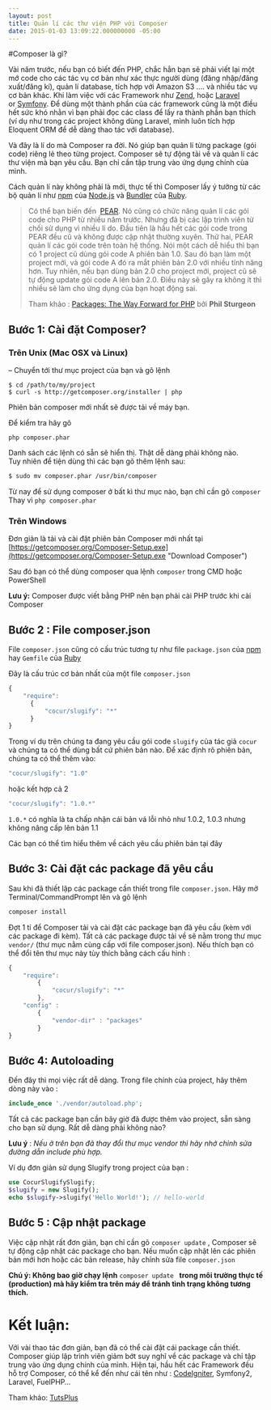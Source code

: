 ```yaml
---
layout: post
title: Quản lí các thư viện PHP với Composer
date: 2015-01-03 13:09:22.000000000 -05:00
---
```

#Composer là gì?

Vài năm trước, nếu bạn có biết đến PHP, chắc hẳn bạn sẽ phải viết lại một mớ code cho các tác vụ cơ bản như xác thực người dùng (đăng nhập/đăng xuất/đăng kí), quản lí database, tích hợp với Amazon S3 …. và nhiều tác vụ cơ bản khác. Khi làm việc với các Framework như [Zend](http://framework.zend.com/), hoặc [Laravel](http://laravel.com/) or [Symfony](http://symfony.com/). Để dùng một thành phần của các framework cũng là một điều hết sức khó nhằn vì bạn phải đọc các class để lấy ra thành phần bạn thích (ví dụ như trong các project không dùng Laravel, mình luôn tích hợp Eloquent ORM để dễ dàng thao tác với database).

Và đây là lí do mà Composer ra đời. Nó giúp bạn quản lí từng package (gói code) riêng lẻ theo từng project. Composer sẽ tự động tải về và quản lí các thư viện mà bạn yêu cầu. Bạn chỉ cần tập trung vào ứng dụng chính cùa mình.

Cách quản lí này không phải là mới, thực tế thì Composer lấy ý tưởng từ các bộ quản lí như [npm](https://npmjs.org/) của [Node.js](http://nodejs.org/) và [Bundler](http://gembundler.com/) của [Ruby](http://www.ruby-lang.org/).

> Có thể bạn biến đến  [PEAR](http://pear.php.net/). Nó cũng có chức năng quản lí các gói code cho PHP từ nhiều năm trước. Nhưng đã bị các lập trình viên từ chối sử dụng vì nhiều lí do. Đầu tiên là hầu hết các gói code trong PEAR đều cũ và không được cập nhật thường xuyên. Thứ hai, PEAR quản lí các gói code trên toàn hệ thống. Nói một cách dễ hiểu thì bạn có 1 project cũ dùng gói code A phiên bản 1.0. Sau đó bạn làm một project mới, và gói code A đó ra mắt phiên bản 2.0 với nhiều tính năng hơn. Tuy nhiên, nếu bạn dùng bản 2.0 cho project mới, project cũ sẽ tự động update gói code A lên bản 2.0. Điều này sẽ gây ra không ít thì nhiều sẽ làm cho ứng dụng của bạn hoạt động sai.
> 
> Tham khảo : [Packages: The Way Forward for PHP](https://philsturgeon.uk/blog/2012/03/packages-the-way-forward-for-php/) bởi **Phil Sturgeon**


## Bước 1: Cài đặt Composer?

### Trên Unix (Mac OSX và Linux)

– Chuyển tới thư mục project của bạn và gõ lệnh

```
$ cd /path/to/my/project 
$ curl -s http://getcomposer.org/installer | php
```

Phiên bản composer mới nhất sẽ được tải về máy bạn.

Để kiểm tra hãy gõ

```
php composer.phar
```

Danh sách các lệnh có sẵn sẽ hiển thị. Thật dễ dàng phải không nào.  
Tuy nhiên để tiện dùng thì các bạn gõ thêm lệnh sau:

```bash
$ sudo mv composer.phar /usr/bin/composer
```

Từ nay để sử dụng composer ở bất kì thư mục nào, bạn chỉ cần gõ `composer` Thay vì `php composer.phar`

### Trên Windows

Đơn giản là tải và cài đặt phiên bản Composer mới nhất tại [https://getcomposer.org/Composer-Setup.exe](https://getcomposer.org/Composer-Setup.exe "Download Composer")

Sau đó bạn có thể dùng composer qua lệnh `composer` trong CMD hoặc PowerShell

**Lưu ý:** Composer được viết bằng PHP nên bạn phải cài PHP trước khi cài Composer

## Bước 2 : File composer.json

File `composer.json` cũng có cấu trúc tương tự như file `package.json` của [npm](https://www.npmjs.com/) hay `Gemfile` của [Ruby](https://rubygems.org/)

Đây là cấu trúc cơ bản nhất của một file `composer.json`
```javascript
{ 
	"require": 
      { 
          "cocur/slugify": "*" 
      }
}
```

Trong ví dụ trên chúng ta đang yêu cầu gói code `slugify` của tác giả `cocur` và chúng ta có thể dùng bất cứ phiên bản nào. Để xác định rõ phiên bản, chúng ta có thể thêm vào:

```javascript
"cocur/slugify": "1.0"
```

hoặc kết hợp cả 2

```javascript
"cocur/slugify": "1.0.*"
```

`1.0.*` có nghĩa là ta chấp nhận cái bản vá lỗi nhỏ như 1.0.2, 1.0.3 nhưng không nâng cấp lên bản 1.1

Các bạn có thể tìm hiểu thêm về cách yêu cầu phiên bản tại đây


## Bước 3: Cài đặt các package đã yêu cầu

Sau khi đã thiết lập các package cần thiết trong file `composer.json`. Hãy mở Terminal/CommandPrompt lên và gõ lệnh
```bash
composer install
```

Đợt 1 tí để Composer tải và cài đặt các package bạn đã yêu cầu (kèm với các package đi kèm). Tất cả các package được tải về sẽ nằm trong thư mục `vendor/` (thư mục nằm cùng cấp với file composer.json). Nếu thích bạn có thể đổi tên thư mục này tùy thích bằng cách cấu hình :

```javascript
{ 
	"require": 
    	{ 
        	"cocur/slugify": "*" 
        }, 
    "config" : 
    	{ 
        	"vendor-dir" : "packages" 
        }
}
```

## Bước 4: Autoloading

Đến đây thì mọi việc rất dễ dàng. Trong file chính của project, hãy thêm dòng này vào :

```php
include_once './vendor/autoload.php';
```

Tất cả các package bạn cần bây giờ đã được thêm vào project, sẵn sàng cho bạn sử dụng. Rất dễ dàng phải không nào?

**Lưu ý** : *Nếu ở trên bạn đã thay đổi thư mục vendor thì hãy nhớ chỉnh sửa đường dẫn include phù hợp.*

Ví dụ đơn giản sử dụng Slugify trong project của bạn :

```php
use CocurSlugifySlugify; 
$slugify = new Slugify(); 
echo $slugify->slugify('Hello World!'); // hello-world
```

## Bước 5 : Cập nhật package

Việc cập nhật rất đơn giản, bạn chỉ cần gõ `composer update` , Composer sẽ tự động cập nhật các package cho bạn. Nếu muốn cập nhật lên các phiên bản mới hơn hoặc các bản release, hãy chỉnh sửa file `composer.json`

**Chú ý: Không bao giờ chạy lệnh** `composer update ` **trong môi trường thực tế (production) mà hãy kiểm tra trên máy để tránh tình trạng không tương thích.**


# Kết luận:

Với vài thao tác đơn giản, bạn đã có thể cài đặt cái package cần thiết. Composer giúp lập trình viên giảm bớt suy nghĩ về các package và chỉ tập trung vào ứng dụng chính của mình. Hiện tại, hầu hết các Framework đều hỗ trợ Composer, có thể kể đến như cái tên như : [CodeIgniter](http://codeigniter.com/), Symfony2, Laravel, FuelPHP…


Tham khảo: [TutsPlus](http://code.tutsplus.com/tutorials/easy-package-management-with-composer--net-25530)
